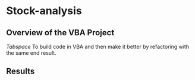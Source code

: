 # Stock-analysis

## Overview of the VBA Project
*Tabspace* To build code in VBA and then make it better by refactoring with the same end result.
  
## Results

  
